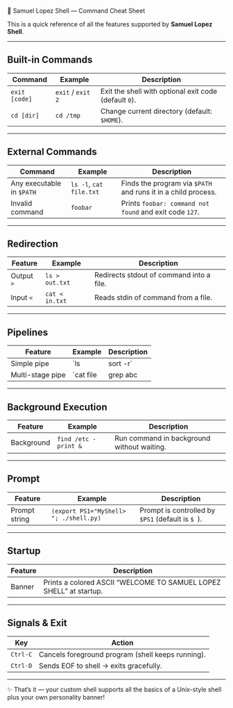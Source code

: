 📜 Samuel Lopez Shell — Command Cheat Sheet

This is a quick reference of all the features supported by **Samuel Lopez Shell**.

---

## Built-in Commands

| **Command**       | **Example**         | **Description**                                      |
|-------------------|---------------------|------------------------------------------------------|
| `exit [code]`     | `exit` / `exit 2`   | Exit the shell with optional exit code (default `0`).|
| `cd [dir]`        | `cd /tmp`           | Change current directory (default: `$HOME`).         |

---

## External Commands

| **Command**        | **Example**          | **Description**                                      |
|--------------------|----------------------|------------------------------------------------------|
| Any executable in `$PATH` | `ls -l`, `cat file.txt` | Finds the program via `$PATH` and runs it in a child process. |
| Invalid command    | `foobar`             | Prints `foobar: command not found` and exit code `127`. |

---

## Redirection

| **Feature**    | **Example**             | **Description**                                      |
|----------------|-------------------------|------------------------------------------------------|
| Output `>`     | `ls > out.txt`          | Redirects stdout of command into a file.             |
| Input `<`      | `cat < in.txt`          | Reads stdin of command from a file.                  |

---

## Pipelines

| **Feature**       | **Example**                    | **Description**                                      |
|-------------------|--------------------------------|------------------------------------------------------|
| Simple pipe       | `ls | sort -r`                 | Connect stdout of one command into stdin of another. |
| Multi-stage pipe  | `cat file | grep abc | wc -l`  | Supports chaining multiple commands with pipes.      |

---

## Background Execution

| **Feature** | **Example**              | **Description**                                      |
|-------------|--------------------------|------------------------------------------------------|
| Background  | `find /etc -print &`     | Run command in background without waiting.           |

---

## Prompt

| **Feature**     | **Example**                                | **Description**                                      |
|-----------------|--------------------------------------------|------------------------------------------------------|
| Prompt string   | `(export PS1="MyShell> "; ./shell.py)`     | Prompt is controlled by `$PS1` (default is `$ `).    |

---

## Startup

| **Feature** | **Description**                                      |
|-------------|------------------------------------------------------|
| Banner      | Prints a colored ASCII “WELCOME TO SAMUEL LOPEZ SHELL” at startup. |

---

## Signals & Exit

| **Key**     | **Action**                    |
|-------------|-------------------------------|
| `Ctrl-C`    | Cancels foreground program (shell keeps running). |
| `Ctrl-D`    | Sends EOF to shell → exits gracefully. |

---

✨ That’s it — your custom shell supports all the basics of a Unix-style shell plus your own personality banner!